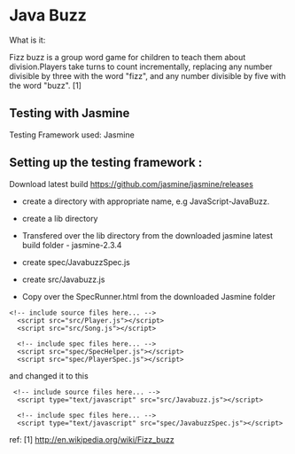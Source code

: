 # Java Buzz
What is it:

Fizz buzz is a group word game for children to teach them about division.Players take turns to count incrementally, replacing any number divisible by three with the word "fizz", and any number divisible by five with the word "buzz". [1]


Testing with Jasmine
---------------------


Testing Framework used: Jasmine


Setting up the testing framework :
----------------------------------

Download latest build https://github.com/jasmine/jasmine/releases

- create a directory with appropriate name, e.g JavaScript-JavaBuzz.
- create a lib directory
- Transfered over the lib directory from the downloaded jasmine latest build folder - jasmine-2.3.4

- create spec/JavabuzzSpec.js
- create src/Javabuzz.js

- Copy over the SpecRunner.html from the downloaded Jasmine folder

```
<!-- include source files here... -->
  <script src="src/Player.js"></script>
  <script src="src/Song.js"></script>

  <!-- include spec files here... -->
  <script src="spec/SpecHelper.js"></script>
  <script src="spec/PlayerSpec.js"></script>
```
and changed it to this

```
 <!-- include source files here... -->
  <script type="text/javascript" src="src/Javabuzz.js"></script>

  <!-- include spec files here... -->
  <script type="text/javascript" src="spec/JavabuzzSpec.js"></script>

```


ref: [1] http://en.wikipedia.org/wiki/Fizz_buzz

